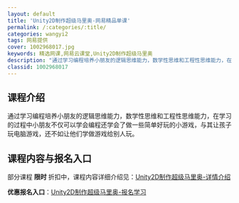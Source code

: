 ```yaml
---
layout: default
title: 'Unity2D制作超级马里奥-网易精品单课'
permalink: /:categories/:title/
categories: wangyi2
tags: 网易提供
cover: 1002968017.jpg
keywords: 精选网课,网易云课堂,Unity2D制作超级马里奥
description: "通过学习编程培养小朋友的逻辑思维能力，数学性思维和工程性思维能力，在学习的过程中小朋友不仅可以学会编程还学会了做一些简单好玩的小游戏，与其让孩子玩电脑游戏，还不如让他们学做游戏给别人玩。Un"
classid: 1002968017
---
```


## 课程介绍

通过学习编程培养小朋友的逻辑思维能力，数学性思维和工程性思维能力，在学习的过程中小朋友不仅可以学会编程还学会了做一些简单好玩的小游戏，与其让孩子玩电脑游戏，还不如让他们学做游戏给别人玩。

## 课程内容与报名入口

部分课程 **限时** 折扣中，课程内容详细介绍见：[Unity2D制作超级马里奥-详情介绍](https://study.163.com/course/introduction/1002968017.htm?share=1&shareId=1025206652&utm_campaign=share&utm_medium=iphoneShare&utm_source=&utm_u=1025206652)

**优惠报名入口**：[Unity2D制作超级马里奥-报名学习](https://study.163.com/course/introduction/1002968017.htm?share=1&shareId=1025206652&utm_campaign=share&utm_medium=iphoneShare&utm_source=&utm_u=1025206652)

